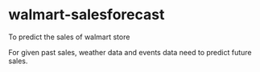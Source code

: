 # walmart-salesforecast

To predict the sales of walmart store

For given past sales, weather data and events data need to predict future sales.
